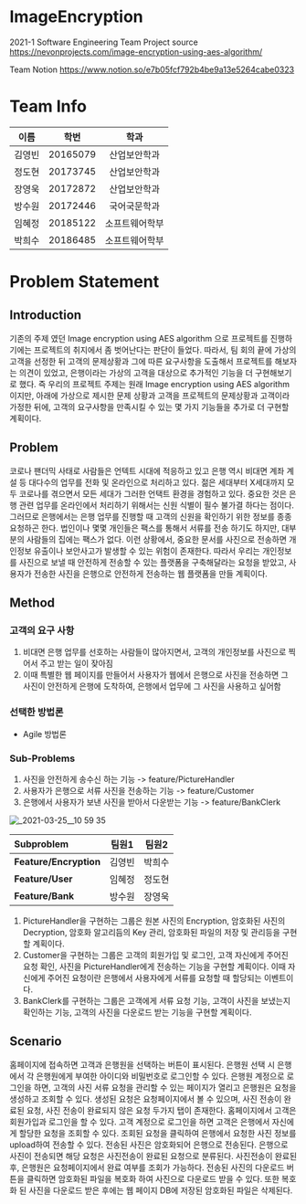 # ImageEncryption
2021-1 Software Engineering Team Project 
source https://nevonprojects.com/image-encryption-using-aes-algorithm/

Team Notion
https://www.notion.so/e7b05fcf792b4be9a13e5264cabe0323

# Team Info
|  이름        |     학번      |     학과    |
| ------------- |:-------------:| :-----:|
| 김영빈      | 20165079 | 산업보안학과 |
| 정도현     | 20173745      |   산업보안학과 |
| 장영욱 | 20172872      |    산업보안학과 |
| 방수원 | 20172446      |    국어국문학과 |
| 임혜정 | 20185122      |    소프트웨어학부 |
| 박희수 | 20186485      |    소프트웨어학부 |

# Problem Statement

## Introduction
기존의 주제 였던 Image encryption using AES algorithm 으로 프로젝트를 진행하기에는 프로젝트의 취지에서 좀 벗어난다는 판단이 들었다. 따라서, 팀 회의 끝에 가상의 고객을 선정한 뒤 고객의 문제상황과 그에 따른 요구사항을 도출해서 프로젝트를 해보자는 의견이 있었고, 은행이라는 가상의 고객을 대상으로 추가적인 기능을 더 구현해보기로 했다. 즉 우리의 프로젝트 주제는 원래 Image encryption using AES algorithm 이지만, 아래에 가상으로 제시한 문제 상황과 고객을 프로젝트의 문제상황과 고객이라 가정한 뒤에, 고객의 요구사항을 만족시킬 수 있는 몇 가지 기능들을 추가로 더 구현할 계획이다.

## Problem
코로나 팬더믹 사태로 사람들은 언텍트 시대에 적응하고 있고 은행 역시 비대면 계좌 계설 등 대다수의 업무를 전화 및 온라인으로 처리하고 있다. 젊은 세대부터 X세대까지 모두 코로나를 겪으면서 모든 세대가 그러한 언택트 환경을 경험하고 있다. 중요한 것은 은행 관련 업무를 온라인에서 처리하기 위해서는 신원 식별이 필수 불가결 하다는 점이다. 그러므로 은행에서는 은행 업무를 진행할 때 고객의 신원을 확인하기 위한 정보를 종종 요청하곤 한다. 법인이나 몇몇 개인들은 팩스를 통해서 서류를 전송 하기도 하지만, 대부분의 사람들의 집에는 팩스가 없다. 이런 상황에서, 중요한 문서를 사진으로 전송하면 개인정보 유출이나 보안사고가 발생할 수 있는 위험이 존재한다. 따라서 우리는 개인정보를 사진으로 보낼 때 안전하게 전송할 수 있는 플랫폼을 구축해달라는 요청을 받았고, 사용자가 전송한 사진을 은행으로 안전하게 전송하는 웹 플랫폼을 만들 계획이다.

## Method
### 고객의 요구 사항
1. 비대면 은행 업무를 선호하는 사람들이 많아지면서, 고객의 개인정보를 사진으로 찍어서 주고 받는 일이 잦아짐
2. 이때 특별한 웹 페이지를 만들어서 사용자가 웹에서 은행으로 사진을 전송하면 그 사진이 안전하게 은행에 도착하여, 은행에서 업무에 그 사진을 사용하고 싶어함

### 선택한 방법론
- Agile 방법론

### Sub-Problems
1. 사진을 안전하게 송수신 하는 기능 -> feature/PictureHandler
2. 사용자가 은행으로 서류 사진을 전송하는 기능 -> feature/Customer
3. 은행에서 사용자가 보낸 사진을 받아서 다운받는 기능 -> feature/BankClerk

![_2021-03-25__10 59 35](https://user-images.githubusercontent.com/62539910/112854665-0922fe00-90e9-11eb-9219-d080ba0bb5a6.png)

|  **Subproblem**       |     **팀원1**      |     **팀원2**    |
| :------------- |:-------------:| :-----:|
| **Feature/Encryption**      | 김영빈 | 박희수 |
| **Feature/User**     | 임혜정      |   정도현 |
| **Feature/Bank** | 방수원      |    장영욱 |


1. PictureHandler을 구현하는 그룹은 원본 사진의 Encryption, 암호화된 사진의 Decryption, 암호화 알고리듬의 Key 관리, 암호화된 파일의 저장 및 관리등을 구현할 계획이다.
2. Customer을 구현하는 그룹은 고객의 회원가입 및 로그인, 고객 자신에게 주어진 요청 확인, 사진을 PictureHandler에게 전송하는 기능을 구현할 계획이다. 이때 자신에게 주어진 요청이란 은행에서 사용자에게 서류를 요청할 때 할당되는 이벤트이다.
3. BankClerk를 구현하는 그룹은 고객에게 서류 요청 기능, 고객이 사진을 보냈는지 확인하는 기능, 고객의 사진을 다운로드 받는 기능을 구현할 계획이다.

## Scenario
홈페이지에 접속하면 고객과 은행원을 선택하는 버튼이 표시된다. 은행원 선택 시 은행에서 각 은행원에게 부여한 아이디와 비밀번호로 로그인할 수 있다. 은행원 계정으로 로그인을 하면, 고객의 사진 서류 요청을 관리할 수 있는 페이지가 열리고 은행원은 요청을 생성하고 조회할 수 있다. 생성된 요청은 요청페이지에서 볼 수 있으며, 사진 전송이 완료된 요청, 사진 전송이 완료되지 않은 요청 두가지 탭이 존재한다. 홈페이지에서 고객은 회원가입과 로그인을 할 수 있다. 고객 계정으로 로그인을 하면 고객은 은행에서 자신에게 할당한 요청을 조회할 수 있다. 조회된 요청을 클릭하여 은행에서 요청한 사진 정보를 upload하여 전송할 수 있다. 전송된 사진은 암호화되어 은행으로 전송된다. 은행으로 사진이 전송되면 해당 요청은 사진전송이 완료된 요청으로 분류된다.
사진전송이 완료된 후, 은행원은 요청페이지에서 완료 여부를 조회가 가능하다. 전송된 사진의 다운로드 버튼을 클릭하면 암호화된 파일을 복호화 하여 사진으로 다운로드 받을 수 있다. 또한 복호화 된 사진을 다운로드 받은 후에는 웹 페이지 DB에 저장된 암호화된 파일은 삭제된다.
